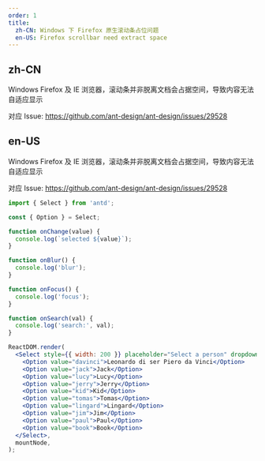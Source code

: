 ```yaml
---
order: 1
title:
  zh-CN: Windows 下 Firefox 原生滚动条占位问题
  en-US: Firefox scrollbar need extract space
---
```


## zh-CN

Windows Firefox 及 IE 浏览器，滚动条并非脱离文档会占据空间，导致内容无法自适应显示

对应 Issue: https://github.com/ant-design/ant-design/issues/29528

## en-US

Windows Firefox 及 IE 浏览器，滚动条并非脱离文档会占据空间，导致内容无法自适应显示

对应 Issue: https://github.com/ant-design/ant-design/issues/29528

```jsx
import { Select } from 'antd';

const { Option } = Select;

function onChange(value) {
  console.log(`selected ${value}`);
}

function onBlur() {
  console.log('blur');
}

function onFocus() {
  console.log('focus');
}

function onSearch(val) {
  console.log('search:', val);
}

ReactDOM.render(
  <Select style={{ width: 200 }} placeholder="Select a person" dropdownMatchSelectWidth={false}>
    <Option value="davinci">Leonardo di ser Piero da Vinci</Option>
    <Option value="jack">Jack</Option>
    <Option value="lucy">Lucy</Option>
    <Option value="jerry">Jerry</Option>
    <Option value="kid">Kid</Option>
    <Option value="tomas">Tomas</Option>
    <Option value="lingard">Lingard</Option>
    <Option value="jim">Jim</Option>
    <Option value="paul">Paul</Option>
    <Option value="book">Book</Option>
  </Select>,
  mountNode,
);
```
